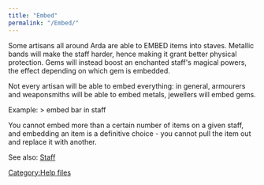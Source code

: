 ```yaml
---
title: "Embed"
permalink: "/Embed/"
---
```


Some artisans all around Arda are able to EMBED items into staves.
Metallic bands will make the staff harder, hence making it grant better
physical protection. Gems will instead boost an enchanted staff's
magical powers, the effect depending on which gem is embedded.

Not every artisan will be able to embed everything: in general,
armourers and weaponsmiths will be able to embed metals, jewellers will
embed gems.

Example: \> embed bar in staff

You cannot embed more than a certain number of items on a given staff,
and embedding an item is a definitive choice - you cannot pull the item
out and replace it with another.

See also: [Staff](Staff "wikilink")

[Category:Help files](Category:Help_files "wikilink")